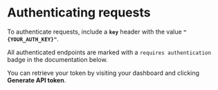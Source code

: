 # Authenticating requests

To authenticate requests, include a **`key`** header with the value **`"{YOUR_AUTH_KEY}"`**.

All authenticated endpoints are marked with a `requires authentication` badge in the documentation below.

You can retrieve your token by visiting your dashboard and clicking <b>Generate API token</b>.
